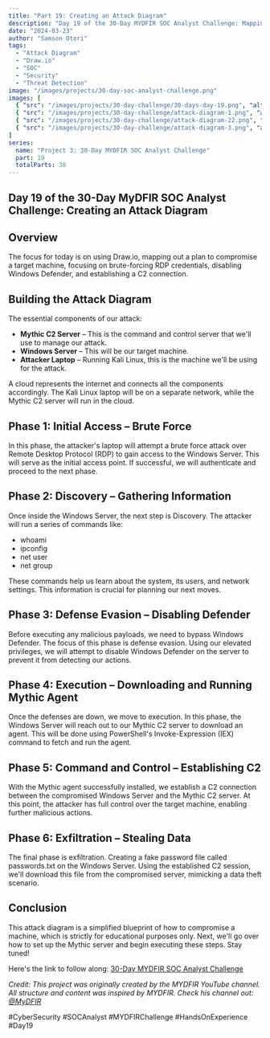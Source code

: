 ```yaml
---
title: "Part 19: Creating an Attack Diagram"
description: "Day 19 of the 30-Day MYDFIR SOC Analyst Challenge: Mapping out a comprehensive attack plan using Draw.io, from initial access to data exfiltration."
date: "2024-03-23"
author: "Samson Otori"
tags:
  - "Attack Diagram"
  - "Draw.io"
  - "SOC"
  - "Security"
  - "Threat Detection"
image: "/images/projects/30-day-soc-analyst-challenge.png"
images: [
  { "src": "/images/projects/30-day-challenge/30-days-day-19.png", "alt": "30 Days MYDFIR SOC Analyst Challenge Day 19" },
  { "src": "/images/projects/30-day-challenge/attack-diagram-1.png", "alt": "Attack Diagram Overview" },
  { "src": "/images/projects/30-day-challenge/attack-diagram-22.png", "alt": "Attack Diagram Phase 22" },
  { "src": "/images/projects/30-day-challenge/attack-diagram-3.png", "alt": "Attack Diagram Phase 3" }
]
series:
  name: "Project 3: 30-Day MYDFIR SOC Analyst Challenge"
  part: 19
  totalParts: 30
---
```


## Day 19 of the 30-Day MyDFIR SOC Analyst Challenge: Creating an Attack Diagram

## Overview

The focus for today is on using Draw.io, mapping out a plan to compromise a target machine, focusing on brute-forcing RDP credentials, disabling Windows Defender, and establishing a C2 connection.

## Building the Attack Diagram

The essential components of our attack:

- **Mythic C2 Server** – This is the command and control server that we'll use to manage our attack.
- **Windows Server** – This will be our target machine.
- **Attacker Laptop** – Running Kali Linux, this is the machine we'll be using for the attack.

A cloud represents the internet and connects all the components accordingly. The Kali Linux laptop will be on a separate network, while the Mythic C2 server will run in the cloud.

## Phase 1: Initial Access – Brute Force

In this phase, the attacker's laptop will attempt a brute force attack over Remote Desktop Protocol (RDP) to gain access to the Windows Server. This will serve as the initial access point. If successful, we will authenticate and proceed to the next phase.

## Phase 2: Discovery – Gathering Information

Once inside the Windows Server, the next step is Discovery. The attacker will run a series of commands like:

- whoami
- ipconfig
- net user
- net group

These commands help us learn about the system, its users, and network settings. This information is crucial for planning our next moves.

## Phase 3: Defense Evasion – Disabling Defender

Before executing any malicious payloads, we need to bypass Windows Defender. The focus of this phase is defense evasion. Using our elevated privileges, we will attempt to disable Windows Defender on the server to prevent it from detecting our actions.

## Phase 4: Execution – Downloading and Running Mythic Agent

Once the defenses are down, we move to execution. In this phase, the Windows Server will reach out to our Mythic C2 server to download an agent. This will be done using PowerShell's Invoke-Expression (IEX) command to fetch and run the agent.

## Phase 5: Command and Control – Establishing C2

With the Mythic agent successfully installed, we establish a C2 connection between the compromised Windows Server and the Mythic C2 server. At this point, the attacker has full control over the target machine, enabling further malicious actions.

## Phase 6: Exfiltration – Stealing Data

The final phase is exfiltration. Creating a fake password file called passwords.txt on the Windows Server. Using the established C2 session, we'll download this file from the compromised server, mimicking a data theft scenario.

## Conclusion

This attack diagram is a simplified blueprint of how to compromise a machine, which is strictly for educational purposes only. Next, we'll go over how to set up the Mythic server and begin executing these steps. Stay tuned!

Here's the link to follow along: [30-Day MYDFIR SOC Analyst Challenge](https://www.youtube.com/watch?v=jv-qiugJGHg&list=PLG6KGSNK4PuBWmX9NykU0wnWamjxdKhDJ&index=46)

*Credit: This project was originally created by the MYDFIR YouTube channel. All structure and content was inspired by MYDFIR. Check his channel out: [@MyDFIR](https://www.youtube.com/@MyDFIR)*

#CyberSecurity #SOCAnalyst #MYDFIRChallenge #HandsOnExperience #Day19 